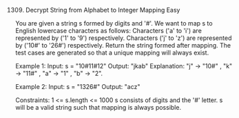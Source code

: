 1309. Decrypt String from Alphabet to Integer Mapping
Easy

You are given a string s formed by digits and '#'. We want to map s to English lowercase characters as follows:
Characters ('a' to 'i') are represented by ('1' to '9') respectively.
Characters ('j' to 'z') are represented by ('10#' to '26#') respectively.
Return the string formed after mapping.
The test cases are generated so that a unique mapping will always exist.

Example 1:
Input: s = "10#11#12"
Output: "jkab"
Explanation: "j" -> "10#" , "k" -> "11#" , "a" -> "1" , "b" -> "2".

Example 2:
Input: s = "1326#"
Output: "acz"
 
Constraints:
1 <= s.length <= 1000
s consists of digits and the '#' letter.
s will be a valid string such that mapping is always possible.
